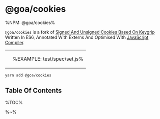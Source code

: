 # @goa/cookies

%NPM: @goa/cookies%

`@goa/cookies` is a fork of [Signed And Unsigned Cookies Based On Keygrip](https://github.com/pillarjs/cookies) Written In ES6, Annotated With Externs And Optimised With [JavaScript Compiler](https://compiler.page).

<table>
<!-- <thead><tr><th>
</th></tr></thead> -->
<!-- block-start -->
<tr><td>

<goa />
</td>
<td>

%EXAMPLE: test/spec/set.js%
</td></tr>
</table>

```sh
yarn add @goa/cookies
```

## Table Of Contents

%TOC%

%~%